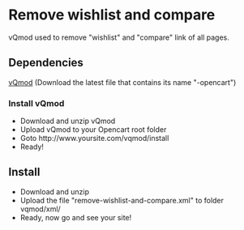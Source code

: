 <h1>Remove wishlist and compare</h1>
<p>vQmod used to remove "wishlist" and "compare" link of all pages.</p>
<h2>Dependencies</h2>
<p><a href="https://code.google.com/p/vqmod/downloads/list" title="Click to download">vQmod</a> (Download the latest file that contains its name "-opencart")</p>
<h3>Install vQmod</h3>
<ul>
	<li>Download and unzip vQmod</li>
	<li>Upload vQmod to your Opencart root folder</li>
	<li>Goto http://www.yoursite.com/vqmod/install</li>
	<li>Ready!</li>
</ul>
<h2>Install</h2>
<ul>
	<li>Download and unzip</li>
	<li>Upload the file "remove-wishlist-and-compare.xml" to folder vqmod/xml/</li>
	<li>Ready, now go and see your site!</li>
</ul>
